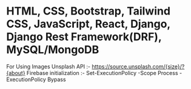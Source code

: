 # HTML, CSS, Bootstrap, Tailwind CSS, JavaScript, React, Django, Django Rest Framework(DRF), MySQL/MongoDB
For Using Images Unsplash API :- https://source.unsplash.com/{size}/?{about}
Firebase initialization :- Set-ExecutionPolicy -Scope Process -ExecutionPolicy Bypass

